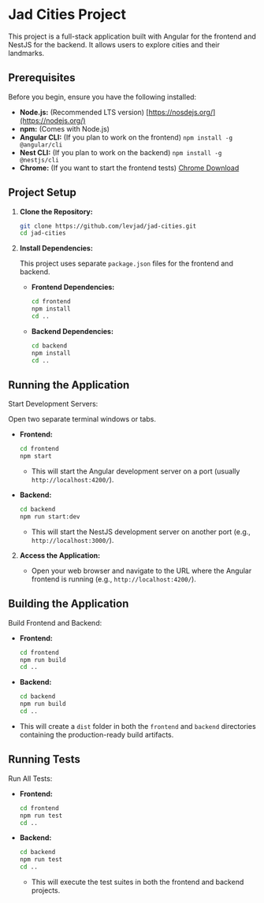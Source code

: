 # Jad Cities Project

This project is a full-stack application built with Angular for the frontend and NestJS for the backend. It allows users to explore cities and their landmarks.

## Prerequisites

Before you begin, ensure you have the following installed:

* **Node.js:** (Recommended LTS version) [https://nosdejs.org/](https://nodejs.org/)
* **npm:** (Comes with Node.js)
* **Angular CLI:** (If you plan to work on the frontend) `npm install -g @angular/cli`
* **Nest CLI:** (If you plan to work on the backend) `npm install -g @nestjs/cli`
* **Chrome:** (If you want to start the frontend tests) [Chrome Download](https://www.google.com/intl/de_de/chrome/)

## Project Setup

1.  **Clone the Repository:**

    ```bash
    git clone https://github.com/levjad/jad-cities.git
    cd jad-cities
    ```

2.  **Install Dependencies:**

    This project uses separate `package.json` files for the frontend and backend.

    * **Frontend Dependencies:**

        ```bash
        cd frontend
        npm install
        cd ..
        ```

    * **Backend Dependencies:**

        ```bash
        cd backend
        npm install
        cd ..
        ```

## Running the Application

Start Development Servers:

Open two separate terminal windows or tabs.

* **Frontend:**

    ```bash
    cd frontend
    npm start
    ```

    * This will start the Angular development server on a port (usually `http://localhost:4200/`).

* **Backend:**

    ```bash
    cd backend
    npm run start:dev
    ```

    * This will start the NestJS development server on another port (e.g., `http://localhost:3000/`).

2.  **Access the Application:**

    * Open your web browser and navigate to the URL where the Angular frontend is running (e.g., `http://localhost:4200/`).

## Building the Application

Build Frontend and Backend:

* **Frontend:**

    ```bash
    cd frontend
    npm run build
    cd ..
    ```

* **Backend:**

    ```bash
    cd backend
    npm run build
    cd ..
    ```

* This will create a `dist` folder in both the `frontend` and `backend` directories containing the production-ready build artifacts.

## Running Tests
Run All Tests:

* **Frontend:**

    ```bash
    cd frontend
    npm run test
    cd ..
    ```

* **Backend:**

    ```bash
    cd backend
    npm run test
    cd ..
    ```

  * This will execute the test suites in both the frontend and backend projects.
